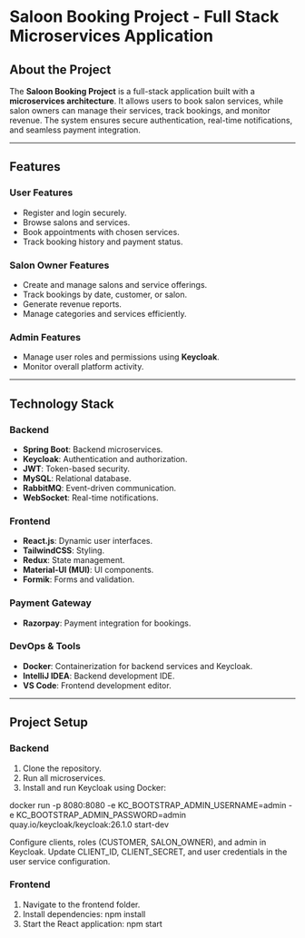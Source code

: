 # Saloon Booking Project - Full Stack Microservices Application

## About the Project
The **Saloon Booking Project** is a full-stack application built with a **microservices architecture**. It allows users to book salon services, while salon owners can manage their services, track bookings, and monitor revenue. The system ensures secure authentication, real-time notifications, and seamless payment integration.

---

## Features

### User Features
- Register and login securely.
- Browse salons and services.
- Book appointments with chosen services.
- Track booking history and payment status.

### Salon Owner Features
- Create and manage salons and service offerings.
- Track bookings by date, customer, or salon.
- Generate revenue reports.
- Manage categories and services efficiently.

### Admin Features
- Manage user roles and permissions using **Keycloak**.
- Monitor overall platform activity.

---

## Technology Stack

### Backend
- **Spring Boot**: Backend microservices.
- **Keycloak**: Authentication and authorization.
- **JWT**: Token-based security.
- **MySQL**: Relational database.
- **RabbitMQ**: Event-driven communication.
- **WebSocket**: Real-time notifications.

### Frontend
- **React.js**: Dynamic user interfaces.
- **TailwindCSS**: Styling.
- **Redux**: State management.
- **Material-UI (MUI)**: UI components.
- **Formik**: Forms and validation.

### Payment Gateway
- **Razorpay**: Payment integration for bookings.

### DevOps & Tools
- **Docker**: Containerization for backend services and Keycloak.
- **IntelliJ IDEA**: Backend development IDE.
- **VS Code**: Frontend development editor.

---

## Project Setup

### Backend
1. Clone the repository.
2. Run all microservices.
3. Install and run Keycloak using Docker:


docker run -p 8080:8080 -e KC_BOOTSTRAP_ADMIN_USERNAME=admin -e KC_BOOTSTRAP_ADMIN_PASSWORD=admin quay.io/keycloak/keycloak:26.1.0 start-dev

Configure clients, roles (CUSTOMER, SALON_OWNER), and admin in Keycloak.
Update CLIENT_ID, CLIENT_SECRET, and user credentials in the user service configuration.

### Frontend 
1) Navigate to the frontend folder.
2) Install dependencies: npm install
3) Start the React application: npm start


